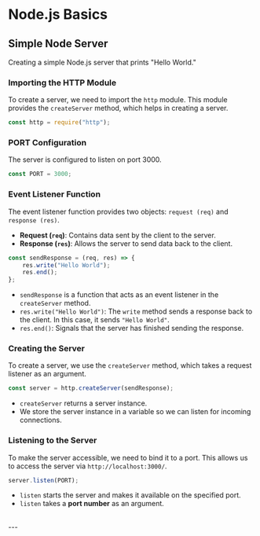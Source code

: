 # Node.js Basics  

## Simple Node Server  
Creating a simple Node.js server that prints "Hello World."  

### Importing the HTTP Module  
To create a server, we need to import the `http` module. This module provides the `createServer` method, which helps in creating a server.  

```javascript
const http = require("http");
```  

### PORT Configuration  
The server is configured to listen on port 3000.  

```javascript
const PORT = 3000;
```  

### Event Listener Function  
The event listener function provides two objects: `request (req)` and `response (res)`.  

- **Request (`req`)**: Contains data sent by the client to the server.  
- **Response (`res`)**: Allows the server to send data back to the client.  

```javascript
const sendResponse = (req, res) => {
    res.write("Hello World");
    res.end();
};
```  

- `sendResponse` is a function that acts as an event listener in the `createServer` method.  
- `res.write("Hello World")`: The `write` method sends a response back to the client. In this case, it sends `"Hello World"`.  
- `res.end()`: Signals that the server has finished sending the response.  

### Creating the Server  
To create a server, we use the `createServer` method, which takes a request listener as an argument.  

```javascript
const server = http.createServer(sendResponse);
```  

- `createServer` returns a server instance.  
- We store the server instance in a variable so we can listen for incoming connections.  

### Listening to the Server  
To make the server accessible, we need to bind it to a port. This allows us to access the server via `http://localhost:3000/`.  

```javascript
server.listen(PORT);
```  

- `listen` starts the server and makes it available on the specified port.  
- `listen` takes a **port number** as an argument.  
<br>
---
<br>

